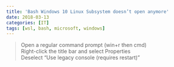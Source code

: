 ```yaml
---
title: 'Bash Windows 10 Linux Subsystem doesn’t open anymore'
date: 2018-03-13
categories: [IT]
tags: [wsl, bash, microsoft, windows]
---
```


<blockquote>
<p>Open a regular command prompt (win+r then cmd)<br />Right-click the title bar and select Properties<br />Deselect &ldquo;Use legacy console (requires restart)&rdquo;</p>
</blockquote>